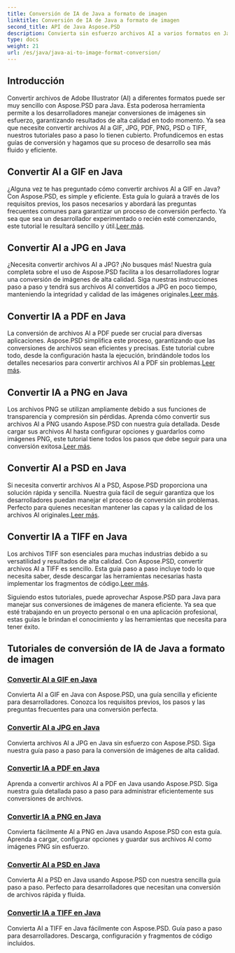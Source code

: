 ```yaml
---
title: Conversión de IA de Java a formato de imagen
linktitle: Conversión de IA de Java a formato de imagen
second_title: API de Java Aspose.PSD
description: Convierta sin esfuerzo archivos AI a varios formatos en Java usando Aspose.PSD. Siga nuestras guías completas para realizar conversiones de imágenes fluidas y de alta calidad.
type: docs
weight: 21
url: /es/java/java-ai-to-image-format-conversion/
---
```


## Introducción

Convertir archivos de Adobe Illustrator (AI) a diferentes formatos puede ser muy sencillo con Aspose.PSD para Java. Esta poderosa herramienta permite a los desarrolladores manejar conversiones de imágenes sin esfuerzo, garantizando resultados de alta calidad en todo momento. Ya sea que necesite convertir archivos AI a GIF, JPG, PDF, PNG, PSD o TIFF, nuestros tutoriales paso a paso lo tienen cubierto. Profundicemos en estas guías de conversión y hagamos que su proceso de desarrollo sea más fluido y eficiente.

## Convertir AI a GIF en Java
 ¿Alguna vez te has preguntado cómo convertir archivos AI a GIF en Java? Con Aspose.PSD, es simple y eficiente. Esta guía lo guiará a través de los requisitos previos, los pasos necesarios y abordará las preguntas frecuentes comunes para garantizar un proceso de conversión perfecto. Ya sea que sea un desarrollador experimentado o recién esté comenzando, este tutorial le resultará sencillo y útil.[Leer más](./convert-ai-to-gif/).

## Convertir AI a JPG en Java
¿Necesita convertir archivos AI a JPG? ¡No busques más! Nuestra guía completa sobre el uso de Aspose.PSD facilita a los desarrolladores lograr una conversión de imágenes de alta calidad. Siga nuestras instrucciones paso a paso y tendrá sus archivos AI convertidos a JPG en poco tiempo, manteniendo la integridad y calidad de las imágenes originales.[Leer más](./convert-ai-to-jpg/).

## Convertir IA a PDF en Java
 La conversión de archivos AI a PDF puede ser crucial para diversas aplicaciones. Aspose.PSD simplifica este proceso, garantizando que las conversiones de archivos sean eficientes y precisas. Este tutorial cubre todo, desde la configuración hasta la ejecución, brindándole todos los detalles necesarios para convertir archivos AI a PDF sin problemas.[Leer más](./convert-ai-to-pdf/).

## Convertir IA a PNG en Java
Los archivos PNG se utilizan ampliamente debido a sus funciones de transparencia y compresión sin pérdidas. Aprenda cómo convertir sus archivos AI a PNG usando Aspose.PSD con nuestra guía detallada. Desde cargar sus archivos AI hasta configurar opciones y guardarlos como imágenes PNG, este tutorial tiene todos los pasos que debe seguir para una conversión exitosa.[Leer más](./convert-ai-to-png/).

## Convertir AI a PSD en Java
 Si necesita convertir archivos AI a PSD, Aspose.PSD proporciona una solución rápida y sencilla. Nuestra guía fácil de seguir garantiza que los desarrolladores puedan manejar el proceso de conversión sin problemas. Perfecto para quienes necesitan mantener las capas y la calidad de los archivos AI originales.[Leer más](./convert-ai-to-psd/).

## Convertir IA a TIFF en Java
 Los archivos TIFF son esenciales para muchas industrias debido a su versatilidad y resultados de alta calidad. Con Aspose.PSD, convertir archivos AI a TIFF es sencillo. Esta guía paso a paso incluye todo lo que necesita saber, desde descargar las herramientas necesarias hasta implementar los fragmentos de código.[Leer más](./convert-ai-to-tiff/).

Siguiendo estos tutoriales, puede aprovechar Aspose.PSD para Java para manejar sus conversiones de imágenes de manera eficiente. Ya sea que esté trabajando en un proyecto personal o en una aplicación profesional, estas guías le brindan el conocimiento y las herramientas que necesita para tener éxito.

## Tutoriales de conversión de IA de Java a formato de imagen
### [Convertir AI a GIF en Java](./convert-ai-to-gif/)
Convierta AI a GIF en Java con Aspose.PSD, una guía sencilla y eficiente para desarrolladores. Conozca los requisitos previos, los pasos y las preguntas frecuentes para una conversión perfecta.
### [Convertir AI a JPG en Java](./convert-ai-to-jpg/)
Convierta archivos AI a JPG en Java sin esfuerzo con Aspose.PSD. Siga nuestra guía paso a paso para la conversión de imágenes de alta calidad.
### [Convertir IA a PDF en Java](./convert-ai-to-pdf/)
Aprenda a convertir archivos AI a PDF en Java usando Aspose.PSD. Siga nuestra guía detallada paso a paso para administrar eficientemente sus conversiones de archivos.
### [Convertir IA a PNG en Java](./convert-ai-to-png/)
Convierta fácilmente AI a PNG en Java usando Aspose.PSD con esta guía. Aprenda a cargar, configurar opciones y guardar sus archivos AI como imágenes PNG sin esfuerzo.
### [Convertir AI a PSD en Java](./convert-ai-to-psd/)
Convierta AI a PSD en Java usando Aspose.PSD con nuestra sencilla guía paso a paso. Perfecto para desarrolladores que necesitan una conversión de archivos rápida y fluida.
### [Convertir IA a TIFF en Java](./convert-ai-to-tiff/)
Convierta AI a TIFF en Java fácilmente con Aspose.PSD. Guía paso a paso para desarrolladores. Descarga, configuración y fragmentos de código incluidos.